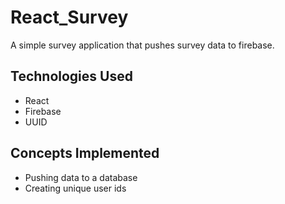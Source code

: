 # React_Survey

A simple survey application that pushes survey data to firebase.

## Technologies Used

- React
- Firebase
- UUID

## Concepts Implemented

- Pushing data to a database
- Creating unique user ids
